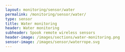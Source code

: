 ```yaml
---
layout: monitoring/sensor/water
permalink: /monitoring/sensor/water/
type: sensor
title: Water monitoring
header: Water monitoring
subheader: Spook remote wireless sensors
header-image: /images/sections/water-monitoring.png
sensor-image: /images/sensor/waterrope.svg
---
```

